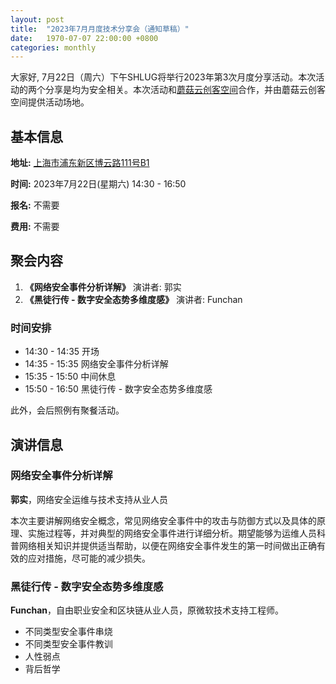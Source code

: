 ```yaml
---
layout: post
title:  "2023年7月月度技术分享会（通知草稿）"
date:   1970-07-07 22:00:00 +0800
categories: monthly
---
```

大家好, 7月22日（周六）下午SHLUG将举行2023年第3次月度分享活动。本次活动的两个分享是均为安全相关。本次活动和[蘑菇云创客空间](http://www.mushroomcloud.cc/)合作，并由蘑菇云创客空间提供活动场地。

## 基本信息

**地址:** [上海市浦东新区博云路111号B1](https://j.map.baidu.com/75/QUA)

**时间:** 2023年7月22日(星期六) 14:30 - 16:50

**报名:** 不需要

**费用:** 不需要

## 聚会内容
1. **《网络安全事件分析详解》** 演讲者: 郭实
2. **《黑徒行传 - 数字安全态势多维度感》** 演讲者: Funchan

### 时间安排
- 14:30 - 14:35 开场
- 14:35 - 15:35 网络安全事件分析详解
- 15:35 - 15:50 中间休息
- 15:50 - 16:50 黑徒行传 - 数字安全态势多维度感

此外，会后照例有聚餐活动。

## 演讲信息

### 网络安全事件分析详解

**郭实**，网络安全运维与技术支持从业人员

本次主要讲解网络安全概念，常见网络安全事件中的攻击与防御方式以及具体的原理、实施过程等，并对典型的网络安全事件进行详细分析。期望能够为运维人员科普网络相关知识并提供适当帮助，以便在网络安全事件发生的第一时间做出正确有效的应对措施，尽可能的减少损失。

### 黑徒行传 - 数字安全态势多维度感

**Funchan**，自由职业安全和区块链从业人员，原微软技术支持工程师。

- 不同类型安全事件串烧
- 不同类型安全事件教训
- 人性弱点 
- 背后哲学
